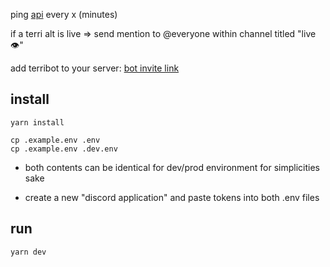 ping [api](https://terriverse.vercel.app/api/who-live) every x (minutes)

if a terri alt is live => send mention to @everyone within channel titled "live👁"

add terribot to your server: [bot invite link](https://discord.com/api/oauth2/authorize?client_id=1137950005852897390&permissions=133120&scope=applications.commands%20bot)

## install

`yarn install`

```
cp .example.env .env
cp .example.env .dev.env
```

-   both contents can be identical for dev/prod environment for simplicities sake

-   create a new "discord application" and paste tokens into both .env files

## run

`yarn dev`
